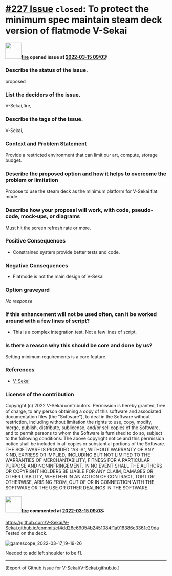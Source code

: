 # [\#227 Issue](https://github.com/V-Sekai/V-Sekai.github.io/issues/227) `closed`: To protect the minimum spec maintain steam deck version of flatmode V-Sekai

#### <img src="https://avatars.githubusercontent.com/u/32321?u=c2e06a3d2b49a467aa907e54aa259516440267cc&v=4" width="50">[fire](https://github.com/fire) opened issue at [2022-03-15 09:03](https://github.com/V-Sekai/V-Sekai.github.io/issues/227):

### Describe the status of the issue.

proposed

### List the deciders of the issue.

V-Sekai,fire,

### Describe the tags of the issue.

V-Sekai,

### Context and Problem Statement

Provide a restricted environment that can limit our art, compute, storage budget.



### Describe the proposed option and how it helps to overcome the problem or limitation

Propose to use the steam deck as the minimum platform for V-Sekai flat mode.

### Describe how your proposal will work, with code, pseudo-code, mock-ups, or diagrams

Must hit the screen refresh rate or more.

### Positive Consequences

- Constrained system provide better tests and code.

### Negative Consequences

- Flatmode is not the main design of V-Sekai

### Option graveyard

_No response_

### If this enhancement will not be used often, can it be worked around with a few lines of script?

- This is a complex integration test. Not a few lines of script.

### Is there a reason why this should be core and done by us?

Setting minimum requirements is a core feature.

### References

- [V-Sekai](https://v-sekai.org/)


### License of the contribution

Copyright (c) 2022 V-Sekai contributors. Permission is hereby granted, free of charge, to any person obtaining a copy of this software and associated documentation files (the "Software"), to deal in the Software without restriction, including without limitation the rights to use, copy, modify, merge, publish, distribute, sublicense, and/or sell copies of the Software, and to permit persons to whom the Software is furnished to do so, subject to the following conditions: The above copyright notice and this permission notice shall be included in all copies or substantial portions of the Software. THE SOFTWARE IS PROVIDED "AS IS", WITHOUT WARRANTY OF ANY KIND, EXPRESS OR IMPLIED, INCLUDING BUT NOT LIMITED TO THE WARRANTIES OF MERCHANTABILITY, FITNESS FOR A PARTICULAR PURPOSE AND NONINFRINGEMENT. IN NO EVENT SHALL THE AUTHORS OR COPYRIGHT HOLDERS BE LIABLE FOR ANY CLAIM, DAMAGES OR OTHER LIABILITY, WHETHER IN AN ACTION OF CONTRACT, TORT OR OTHERWISE, ARISING FROM, OUT OF OR IN CONNECTION WITH THE SOFTWARE OR THE USE OR OTHER DEALINGS IN THE SOFTWARE.

#### <img src="https://avatars.githubusercontent.com/u/32321?u=c2e06a3d2b49a467aa907e54aa259516440267cc&v=4" width="50">[fire](https://github.com/fire) commented at [2022-03-15 09:03](https://github.com/V-Sekai/V-Sekai.github.io/issues/227#issuecomment-1072051944):

https://github.com/V-Sekai/V-Sekai.github.io/commit/cf4dd26e69054b2451084f1a916386c3361c29da Tested on the deck.

![gamescope_2022-03-17_19-19-26](https://user-images.githubusercontent.com/32321/158944164-b73a1875-c209-4651-aa57-e1975aaadb52.png)

Needed to add left shoulder to be f1.


-------------------------------------------------------------------------------



[Export of Github issue for [V-Sekai/V-Sekai.github.io](https://github.com/V-Sekai/V-Sekai.github.io).]
